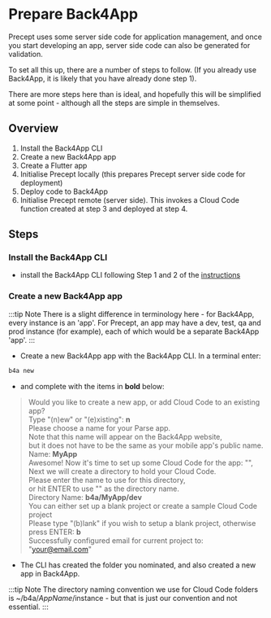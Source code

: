 # Prepare Back4App

Precept uses some server side code for application management, and once you start developing an app, server side code can also be generated for validation.

To set all this up, there are a number of steps to follow.  (If you already use Back4App, it is likely that you have already done step 1).

There are more steps here than is ideal, and hopefully this will be simplified at some point - although all the steps are simple in themselves.

## Overview

1. Install the Back4App CLI
1. Create a new Back4App app
1. Create a Flutter app
1. Initialise Precept locally (this prepares Precept server side code for deployment)
1. Deploy code to Back4App
1. Initialise Precept remote (server side).  This invokes a Cloud Code function created at step 3 and deployed at step 4.


## Steps

### Install the Back4App CLI

- install the Back4App CLI following Step 1 and 2 of the [instructions](https://www.back4app.com/docs/platform/parse-cli)


### Create a new Back4App app

:::tip Note
There is a slight difference in terminology here - for Back4App, every instance is an 'app'.  For Precept, an app may have a dev, test, qa and prod instance (for example),
each of which would be a separate Back4App 'app'.
:::

- Create a new Back4App app with the Back4App CLI. In a terminal enter:

```bash
b4a new
```
- and complete with the items in **bold** below:



>Would you like to create a new app, or add Cloud Code to an existing app?  
Type "(n)ew" or "(e)xisting": **n**  
Please choose a name for your Parse app.  
Note that this name will appear on the Back4App website,  
but it does not have to be the same as your mobile app's public name.  
Name: **MyApp**  
Awesome! Now it's time to set up some Cloud Code for the app: "",  
Next we will create a directory to hold your Cloud Code.  
Please enter the name to use for this directory,  
or hit ENTER to use "" as the directory name.  
Directory Name: **b4a/MyApp/dev**  
You can either set up a blank project or create a sample Cloud Code project  
Please type "(b)lank" if you wish to setup a blank project, otherwise press ENTER: **b**  
Successfully configured email for current project to: "your@email.com"  


- The CLI has created the folder you nominated, and also created a new app in Back4App.

:::tip Note
The directory naming convention we use for Cloud Code folders is ~/b4a/$AppName/$instance - but that is just our convention and not essential.
:::



